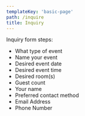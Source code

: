 ```yaml
---
templateKey: 'basic-page'
path: /inquire
title: Inquiry
---
```


Inquiry form steps:

- What type of event
- Name your event
- Desired event date
- Desired event time
- Desired room(s)
- Guest count
- Your name
- Preferred contact method
- Email Address
- Phone Number
